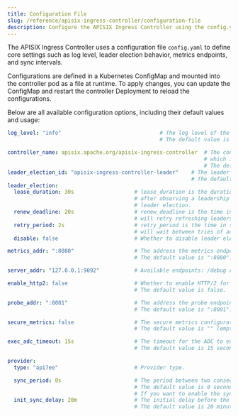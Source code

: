 ```yaml
---
title: Configuration File
slug: /reference/apisix-ingress-controller/configuration-file
description: Configure the APISIX Ingress Controller using the config.yaml file, including configurations such as log settings, leader election, metrics, and sync behavior.
---
```


<!--
#
# Licensed to the Apache Software Foundation (ASF) under one or more
# contributor license agreements.  See the NOTICE file distributed with
# this work for additional information regarding copyright ownership.
# The ASF licenses this file to You under the Apache License, Version 2.0
# (the "License"); you may not use this file except in compliance with
# the License.  You may obtain a copy of the License at
#
#     http://www.apache.org/licenses/LICENSE-2.0
#
# Unless required by applicable law or agreed to in writing, software
# distributed under the License is distributed on an "AS IS" BASIS,
# WITHOUT WARRANTIES OR CONDITIONS OF ANY KIND, either express or implied.
# See the License for the specific language governing permissions and
# limitations under the License.
#
-->

The APISIX Ingress Controller uses a configuration file `config.yaml` to define core settings such as log level, leader election behavior, metrics endpoints, and sync intervals.

Configurations are defined in a Kubernetes ConfigMap and mounted into the controller pod as a file at runtime. To apply changes, you can update the ConfigMap and restart the controller Deployment to reload the configurations.

Below are all available configuration options, including their default values and usage:

```yaml
log_level: "info"                               # The log level of the APISIX Ingress Controller.
                                                # The default value is "info".

controller_name: apisix.apache.org/apisix-ingress-controller  # The controller name of the APISIX Ingress Controller,
                                                              # which is used to identify the controller in the GatewayClass.
                                                              # The default value is "apisix.apache.org/apisix-ingress-controller".
leader_election_id: "apisix-ingress-controller-leader"    # The leader election ID for the APISIX Ingress Controller.
                                                          # The default value is "apisix-ingress-controller-leader".
leader_election:
  lease_duration: 30s                   # lease_duration is the duration that non-leader candidates will wait
                                        # after observing a leadership renewal until attempting to acquire leadership of a
                                        # leader election.
  renew_deadline: 20s                   # renew_deadline is the time in seconds that the acting controller
                                        # will retry refreshing leadership before giving up.
  retry_period: 2s                      # retry_period is the time in seconds that the acting controller
                                        # will wait between tries of actions with the controller.
  disable: false                        # Whether to disable leader election.

metrics_addr: ":8080"                   # The address the metrics endpoint binds to.
                                        # The default value is ":8080".

server_addr: "127.0.0.1:9092"           # Available endpoints: /debug can be used to debug in-memory state of translated adc configs to be synced with data plane.

enable_http2: false                     # Whether to enable HTTP/2 for the server.
                                        # The default value is false.

probe_addr: ":8081"                     # The address the probe endpoint binds to.
                                        # The default value is ":8081".

secure_metrics: false                   # The secure metrics configuration.
                                        # The default value is "" (empty).

exec_adc_timeout: 15s                   # The timeout for the ADC to execute.
                                        # The default value is 15 seconds.

provider:
  type: "api7ee"                        # Provider type.

  sync_period: 0s                       # The period between two consecutive syncs.
                                        # The default value is 0 seconds, which means the controller will not sync.
                                        # If you want to enable the sync, set it to a positive value.
  init_sync_delay: 20m                  # The initial delay before the first sync, only used when the controller is started.
                                        # The default value is 20 minutes.
```
